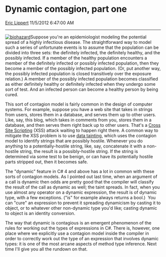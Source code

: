 # Dynamic contagion, part one

[Eric Lippert](https://social.msdn.microsoft.com/profile/Eric%20Lippert) 11/5/2012 6:47:00 AM

-----

[![biohazard](https://msdnshared.blob.core.windows.net/media/MSDNBlogsFS/prod.evol.blogs.msdn.com/CommunityServer.Blogs.Components.WeblogFiles/00/00/00/29/89/metablogapi/5684.biohazard_thumb.gif "biohazard")](https://msdnshared.blob.core.windows.net/media/MSDNBlogsFS/prod.evol.blogs.msdn.com/CommunityServer.Blogs.Components.WeblogFiles/00/00/00/29/89/metablogapi/5661.biohazard_2.gif)Suppose you're an epidemiologist modeling the potential spread of a highly infectious disease. The straightforward way to model such a series of unfortunate events is to assume that the population can be divided into three sets: the definitely infected, the definitely healthy, and the possibly infected. If a member of the healthy population encounters a member of the definitely infected or possibly infected population, then they become a member of the possibly infected population. (Or, put another way, the possibly infected population is closed transitively over the exposure relation.) A member of the possibly infected population becomes classified as either definitely healthy or definitely infected when they undergo some sort of test. And an infected person can become a healthy person by being cured.

This sort of contagion model is fairly common in the design of computer systems. For example, suppose you have a web site that takes in strings from users, stores them in a database, and serves them up to other users. Like, say, this blog, which takes in comments from you, stores them in a database, and then serves them right back up to other users. That's a [Cross Site Scripting](http://en.wikipedia.org/wiki/Cross-site_scripting) (XSS) attack waiting to happen right there. A common way to mitigate the XSS problem is to use [data tainting](http://en.wikipedia.org/wiki/Taint_checking), which uses the contagion model to identify strings that are possibly hostile. Whenever you do anything to a potentially-hostile string, like, say, concatenate it with a non-hostile string, the result is a possibly-hostile string. If the string is determined via some test to be benign, or can have its potentially hostile parts stripped out, then it becomes safe.

The "dynamic" feature in C\# 4 and above has a lot in common with these sorts of contagion models. As I pointed out last time, when an argument of a call is dynamic then odds are pretty good that the compiler will classify the result of the call as dynamic as well; the taint spreads. In fact, when you use almost any operator on a dynamic expression, the result is of dynamic type, with a few exceptions. ("is" for example always returns a bool.)  You can "cure" an expression to prevent it spreading dynamicism by casting it to object, or to whatever other non-dynamic type you'd like; casting dynamic to object is an identity conversion.

The way that dynamic is contagious is an emergent phenomenon of the rules for working out the types of expressions in C\#. There is, however, one place where we explicitly use a contagion model inside the compiler in order to correctly work out the type of an expression that involves dynamic types: it is one of the most arcane aspects of method type inference. Next time I'll give you all the rundown on that.

